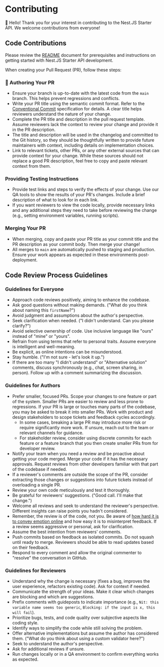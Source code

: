 # Contributing

👋 Hello! Thank you for your interest in contributing to the Nest.JS Starter API. We welcome contributions from everyone!

## Code Contributions

Please review the [README](./README.md) document for prerequisites and instructions on getting started with Nest.JS Starter API development.

When creating your Pull Request (PR), follow these steps:

### 📝 Authoring Your PR

-   Ensure your branch is up-to-date with the latest code from the `main` branch. This helps prevent regressions and conflicts.
-   Write your PR title using the semantic commit format. Refer to the [Conventional Commit](https://www.conventionalcommits.org/en/v1.0.0/#summary) specification for details. A clear title helps reviewers understand the nature of your change.
-   Complete the PR title and description in the pull request template. Assume reviewers lack the context to review your change and provide it in the PR description.
-   The title and description will be used in the changelog and committed to the Git history, so they should be thoughtfully written to provide future maintainers with context, including details on implementation choices.
-   Link to relevant tickets, other PRs, or any other external sources that can provide context for your change. While these sources should not replace a good PR description, feel free to copy and paste relevant context from them.

### Providing Testing Instructions

-   Provide test links and steps to verify the effects of your change. Use our QA tools to show the results of your PR's changes. Include a brief description of what to look for in each link.
-   If you want reviewers to view the code locally, provide necessary links and any additional steps they need to take before reviewing the change (e.g., setting environment variables, running scripts).

### Merging Your PR

-   When merging, copy and paste your PR title as your commit title and the PR description as your commit body. Then merge your change!
-   All merges to `main` are automatically pushed to staging and production. Ensure your work appears as expected in these environments post-deployment.

## Code Review Process Guidelines

### Guidelines for Everyone

-   Approach code reviews positively, aiming to enhance the codebase.
-   Ask good questions without making demands. ("What do you think about naming this `firstName`?")
-   Avoid judgment and assumptions about the author's perspective.
-   Seek clarification when needed. ("I didn't understand. Can you please clarify?")
-   Avoid selective ownership of code. Use inclusive language like "ours" instead of "mine" or "yours".
-   Refrain from using terms that refer to personal traits. Assume everyone is intelligent and well-meaning.
-   Be explicit, as online intentions can be misunderstood.
-   Stay humble. ("I'm not sure - let's look it up.")
-   If there are too many "I didn't understand" or "Alternative solution" comments, discuss synchronously (e.g., chat, screen sharing, in person). Follow up with a comment summarizing the discussion.

### Guidelines for Authors

-   Prefer smaller, focused PRs. Scope your changes to one feature or part of the system. Smaller PRs are easier to review and less prone to regressions. If your PR is large or touches many parts of the codebase, you may be asked to break it into smaller PRs. Work with product and design stakeholders to scope tickets and feedback cycles accordingly.
    -   In some cases, breaking a large PR may introduce more risk or require significantly more work. If unsure, reach out to the team or relevant channels for guidance.
    -   For stakeholder review, consider using discrete commits for each feature or a feature branch that you then create smaller PRs from for developer review.
-   Notify your team when you need a review and be proactive about getting your code merged. Merge your code if it has the necessary approvals. Request reviews from other developers familiar with that part of the codebase if needed.
-   If a reviewer's comments are outside the scope of the PR, consider extracting those changes or suggestions into future tickets instead of overloading a single PR.
-   Review your own code meticulously and test it thoroughly.
-   Be grateful for reviewers' suggestions. ("Good call. I'll make that change.")
-   Welcome all reviews and seek to understand the reviewer's perspective. Different insights can raise points you hadn't considered.
-   Remember, the review is of the code, not you. Be aware of [how hard it is to convey emotion online](https://www.fastcodesign.com/3036748/why-its-so-hard-to-detect-emotion-in-emails-and-texts) and how easy it is to misinterpret feedback. If a review seems aggressive or personal, ask for clarification.
-   Assume the best intention from reviewers' comments.
-   Push commits based on feedback as isolated commits. Do not squash until ready to merge. Reviewers should be able to read updates based on their feedback.
-   Respond to every comment and allow the original commenter to "resolve" the conversation in GitHub.

### Guidelines for Reviewers

-   Understand why the change is necessary (fixes a bug, improves the user experience, refactors existing code). Ask for context if needed.
-   Communicate the strength of your ideas. Make it clear which changes are blocking and which are suggestions.
-   Prefix comments with guideposts to indicate importance (e.g., `Nit: this variable name seems too generic`, `Blocking: if the input is x, this will fail`).
-   Prioritize bugs, tests, and code quality over subjective aspects like coding style.
-   Identify ways to simplify the code while still solving the problem.
-   Offer alternative implementations but assume the author has considered them. ("What do you think about using a custom validator here?")
-   Seek to understand the author's perspective.
-   Ask for additional reviews if unsure.
-   Run changes locally or in a QA environment to confirm everything works as expected.
